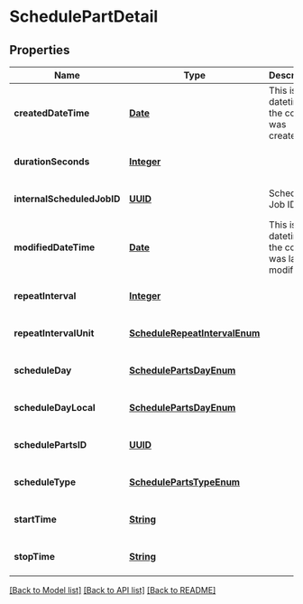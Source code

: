 # SchedulePartDetail
## Properties

Name | Type | Description | Notes
------------ | ------------- | ------------- | -------------
**createdDateTime** | [**Date**](DateTime.md) | This is the datetime the core was created | [optional] [default to null]
**durationSeconds** | [**Integer**](integer.md) |  | [optional] [default to null]
**internalScheduledJobID** | [**UUID**](UUID.md) | Scheduled Job ID | [optional] [default to null]
**modifiedDateTime** | [**Date**](DateTime.md) | This is the datetime the core was last modified. | [optional] [default to null]
**repeatInterval** | [**Integer**](integer.md) |  | [optional] [default to null]
**repeatIntervalUnit** | [**ScheduleRepeatIntervalEnum**](ScheduleRepeatIntervalEnum.md) |  | [optional] [default to null]
**scheduleDay** | [**SchedulePartsDayEnum**](SchedulePartsDayEnum.md) |  | [optional] [default to null]
**scheduleDayLocal** | [**SchedulePartsDayEnum**](SchedulePartsDayEnum.md) |  | [optional] [default to null]
**schedulePartsID** | [**UUID**](UUID.md) |  | [optional] [default to null]
**scheduleType** | [**SchedulePartsTypeEnum**](SchedulePartsTypeEnum.md) |  | [optional] [default to null]
**startTime** | [**String**](string.md) |  | [optional] [default to null]
**stopTime** | [**String**](string.md) |  | [optional] [default to null]

[[Back to Model list]](../README.md#documentation-for-models) [[Back to API list]](../README.md#documentation-for-api-endpoints) [[Back to README]](../README.md)

